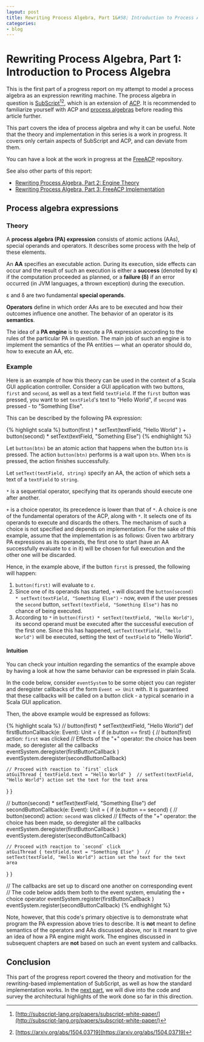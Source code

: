 ```yaml
---
layout: post
title: Rewriting Process Algebra, Part 1&#58; Introduction to Process Algebra
categories:
- blog
---
```

# Rewriting Process Algebra, Part 1: Introduction to Process Algebra

This is the first part of a progress report on my attempt to model a process algebra as an expression rewriting machine. The process algebra in question is [SubScript](http://subscript-lang.org/from-acp-and-scala-to-subscript/)[^1][^2], which is an extension of [ACP](https://en.wikipedia.org/wiki/Algebra_of_Communicating_Processes). It is recommended to familiarize yourself with ACP and [process algebras](https://en.wikipedia.org/wiki/Process_calculus) before reading this article further.

This part covers the idea of process algebra and why it can be useful. Note that the theory and implementation in this series is a work in progress. It covers only certain aspects of SubScript and ACP, and can deviate from them.

You can have a look at the work in progress at the [FreeACP](https://github.com/anatoliykmetyuk/free-acp) repository.

See also other parts of this report:

- [Rewriting Process Algebra, Part 2: Engine Theory](TODO)
- [Rewriting Process Algebra, Part 3: FreeACP Implementation](TODO)

[^1]: [http://subscript-lang.org/papers/subscript-white-paper/](http://subscript-lang.org/papers/subscript-white-paper/)
[^2]: [https://arxiv.org/abs/1504.03719](https://arxiv.org/abs/1504.03719)

## Process algebra expressions

### Theory
A **process algebra (PA) expression** consists of atomic actions (AAs), special operands and operators. It describes some process with the help of these elements.

An **AA** specifies an executable action. During its execution, side effects can occur and the result of such an execution is either a **success** (denoted by **ε**) if the computation proceeded as planned, or a **failure (δ)** if an error occurred (in JVM languages, a thrown exception) during the execution.

ε and δ are two fundamental **special operands**.

**Operators** define in which order AAs are to be executed and how their outcomes influence one another. The behavior of an operator is its **semantics**.

The idea of a **PA engine** is to execute a PA expression according to the rules of the particular PA in question. The main job of such an engine is to implement the semantics of the PA entities — what an operator should do, how to execute an AA, etc.

### Example
Here is an example of how this theory can be used in the context of a Scala GUI application controller. Consider a GUI application with two buttons, `first` and `second`, as well as a text field `textField`. If the `first` button was pressed, you want to set `textField`'s text to "Hello World", if `second` was pressed - to "Something Else".

This can be described by the following PA expression:

{% highlight scala %}
button(first ) * setText(textField, "Hello World"   ) +
button(second) * setText(textField, "Something Else")
{% endhighlight %}

Let `button(btn)` be an atomic action that happens when the button `btn` is pressed. The action `button(btn)` performs is a wait upon `btn`. When `btn` is pressed, the action finishes successfully.

Let `setText(textField, string)` specify an AA, the action of which sets a text of a `textField` to `string`.

`*` is a sequential operator, specifying that its operands should execute one after another.

`+` is a choice operator, its precedence is lower than that of `*`. A choice is one of the fundamental operators of the ACP, along with `*`. It selects one of its operands to execute and discards the others. The mechanism of such a choice is not specified and depends on implementation. For the sake of this example, assume that the implementation is as follows: Given two arbitrary PA expressions as its operands, the first one to start (have an AA successfully evaluate to ε in it) will be chosen for full execution and the other one will be discarded.

Hence, in the example above, if the button `first` is pressed, the following will happen:

1. `button(first)` will evaluate to `ε`.
2. Since one of its operands has started, `+` will discard the `button(second) * setText(textField, "Something Else")` - now, even if the user presses the `second` button, `setText(textField, "Something Else")` has no chance of being executed.
3. According to `*` in `button(first) * setText(textField, "Hello World")`, its second operand must be executed after the successful execution of the first one. Since this has happened, `setText(textField, "Hello World")` will be executed, setting the text of `textField` to "Hello World".

#### Intuition
You can check your intuition regarding the semantics of the example above by having a look at how the same behavior can be expressed in plain Scala.

In the code below, consider `eventSystem` to be some object you can register and deregister callbacks of the form `Event => Unit` with. It is guaranteed that these callbacks will be called on a button click - a typical scenario in a Scala GUI application.

Then, the above example would be expressed as follows:

{% highlight scala %}
// button(first) * setText(textField, "Hello World")
def firstButtonCallback(e: Event): Unit = {
  if (e.button == first) {  // button(first) action: `first` was clicked
    // Effects of the "+" operator: the choice has been made, so deregister all the callbacks
    eventSystem.deregister(firstButtonCallback )
    eventSystem.deregister(secondButtonCallback)

    // Proceed with reaction to `first` click
    atGuiThread { textField.text = "Hello World" }  // setText(textField, "Hello World") action set the text for the text area
  }
}

// button(second) * setText(textField, "Something Else")
def secondButtonCallback(e: Event): Unit = {
  if (e.button == second) {  // button(second) action: `second` was clicked
    // Effects of the "+" operator: the choice has been made, so deregister all the callbacks
    eventSystem.deregister(firstButtonCallback )
    eventSystem.deregister(secondButtonCallback)

    // Proceed with reaction to `second` click
    atGuiThread { textField.text = "Something Else" }  // setText(textField, "Hello World") action set the text for the text area
  }
}

// The callbacks are set up to discard one another on corresponding event
// The code below adds them both to the event system, emulating the `+` choice operator
eventSystem.register(firstButtonCallback )
eventSystem.register(secondButtonCallback)
{% endhighlight %}

Note, however, that this code's primary objective is to demonstrate what program the PA expression above tries to describe. It is **not** meant to define semantics of the operators and AAs discussed above, nor is it meant to give an idea of how a PA engine might work. The engines discussed in subsequent chapters are **not** based on such an event system and callbacks.

## Conclusion
This part of the progress report covered the theory and motivation for the rewriting-based implementation of SubScript, as well as how the standard implementation works. In the [next part](/blog/2017/01/12/expression-rewriting-engine-for-process-algebra-implementation.html), we will dive into the code and survey the architectural highlights of the work done so far in this direction.